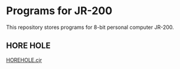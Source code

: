 # Programs for JR-200

This repository stores programs for 8-bit personal computer JR-200.

## HORE HOLE

[HOREHOLE.cjr](HOREHOLE.cjf)
